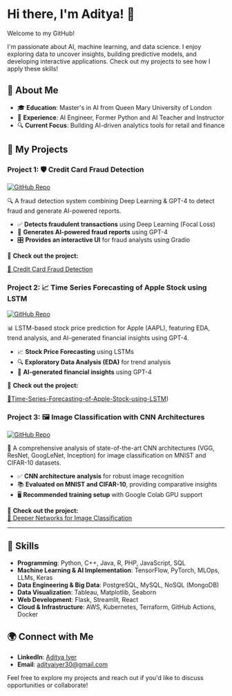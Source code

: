 
# Hi there, I'm Aditya! 👋

Welcome to my GitHub!

I'm passionate about AI, machine learning, and data science. I enjoy exploring data to uncover insights, building predictive models, and developing interactive applications. Check out my projects to see how I apply these skills!

## 🧐 About Me

- 🎓 **Education**: Master's in AI from Queen Mary University of London  
- 💼 **Experience**: AI Engineer, Former Python and AI Teacher and Instructor  
- 🔍 **Current Focus**: Building AI-driven analytics tools for retail and finance

## 🚀 My Projects

### Project 1: 🛡️ Credit Card Fraud Detection
[![GitHub Repo](https://img.shields.io/badge/GitHub-Repo-blue?style=flat&logo=github)](https://github.com/Adityaiyer3004/Adityaiyer3004-AI-Credit-Card-Fraud-Detection)

🔍 A fraud detection system combining Deep Learning & GPT-4 to detect fraud and generate AI-powered reports.

- ✅ **Detects fraudulent transactions** using Deep Learning (Focal Loss)
- 🤖 **Generates AI-powered fraud reports** using GPT-4
- 🎛️ **Provides an interactive UI** for fraud analysts using Gradio

🔗 **Check out the project:**  

[📂 Credit Card Fraud Detection](https://github.com/Adityaiyer3004/Adityaiyer3004-AI-Credit-Card-Fraud-Detection)

### Project 2: 📈 Time Series Forecasting of Apple Stock using LSTM 
[![GitHub Repo](https://img.shields.io/badge/GitHub-Repo-blue?style=flat&logo=github)](https://github.com/Adityaiyer3004/Time-Series-Forecasting-of-Apple-Stock-using-LSTM.git)

📊 LSTM-based stock price prediction for Apple (AAPL), featuring EDA, trend analysis, and AI-generated financial insights using GPT-4.

- 📈 **Stock Price Forecasting** using LSTMs  
- 🔍 **Exploratory Data Analysis (EDA)** for trend analysis  
- 🏦 **AI-generated financial insights** using GPT-4  

🔗 **Check out the project:**  

[📂Time-Series-Forecasting-of-Apple-Stock-using-LSTM](https://github.com/Adityaiyer3004/Time-Series-Forecasting-of-Apple-Stock-using-LSTM.git))

### Project 3: 🖼️ Image Classification with CNN Architectures
[![GitHub Repo](https://img.shields.io/badge/GitHub-Repo-blue?style=flat&logo=github)]([https://github.com/<your-username>/Deeper-Networks-Image-Classification](https://github.com/Adityaiyer3004/Image-classification-using-CNNs.git))

🔬 A comprehensive analysis of state-of-the-art CNN architectures (VGG, ResNet, GoogLeNet, Inception) for image classification on MNIST and CIFAR-10 datasets.

- ✅ **CNN architecture analysis** for robust image recognition
- 📚 **Evaluated on MNIST and CIFAR-10**, providing comparative insights
- 🖥️ **Recommended training setup** with Google Colab GPU support

🔗 **Check out the project:**  
[📂 Deeper Networks for Image Classification]([https://github.com/<your-username>/Deeper-Networks-Image-Classification](https://github.com/Adityaiyer3004/Image-classification-using-CNNs.git))

---



## 🔧 Skills

- **Programming**: Python, C++, Java, R, PHP, JavaScript, SQL
- **Machine Learning & AI Implementation**: TensorFlow, PyTorch, MLOps, LLMs, Keras
- **Data Engineering & Big Data**: PostgreSQL, MySQL, NoSQL (MongoDB)
- **Data Visualization**: Tableau, Matplotlib, Seaborn
- **Web Development**: Flask, Streamlit, React
- **Cloud & Infrastructure**: AWS, Kubernetes, Terraform, GitHub Actions, Docker


## 🌍 Connect with Me

- **LinkedIn**: [Aditya Iyer](linkedin.com/in/aditya-iyer)
- **Email**: adityaiyer30@gmail.com

Feel free to explore my projects and reach out if you'd like to discuss opportunities or collaborate!
